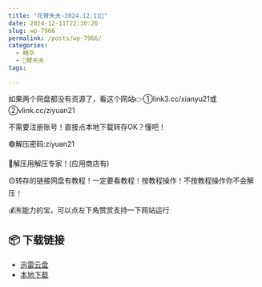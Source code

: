 ```yaml
---
title: "花臂夫夫-2024.12.11🥩"
date: 2024-12-11T22:30:26
slug: wp-7966
permalink: /posts/wp-7966/
categories:
  - 精华
  - 🌸臂夫夫
tags:

---
```


如果两个网盘都没有资源了，看这个网站👉①link3.cc/xianyu21或②vlink.cc/ziyuan21

不需要注册账号！直接点本地下载转存OK？懂吧！

🟢解压密码:ziyuan21

🔵解压用解压专家！(应用商店有)

🟡转存的链接网盘有教程！一定要看教程！按教程操作！不按教程操作你不会解压！

💰🈶能力的宝，可以点左下角赞赏支持一下网站运行

## 📦 下载链接
- [迅雷云盘](https://blziyuan21.com/pay-download/7966?key=7cca04fb2e&down_id=0)
- [本地下载](https://blziyuan21.com/pay-download/7966?key=7cca04fb2e&down_id=1)

